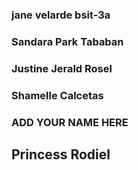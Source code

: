
### jane velarde bsit-3a
### Sandara Park Tababan
### Justine Jerald Rosel
### Shamelle Calcetas

### ADD YOUR NAME HERE
## Princess Rodiel
